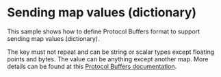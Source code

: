 # Sending map values (dictionary)

This sample shows how to define Protocol Buffers format to support sending map values (dictionary).

The key must not repeat and can be string or scalar types except floating points and bytes. The value can be anything except another map. More details can be found at this [Protocol Buffers documentation](https://developers.google.com/protocol-buffers/docs/proto3#maps).